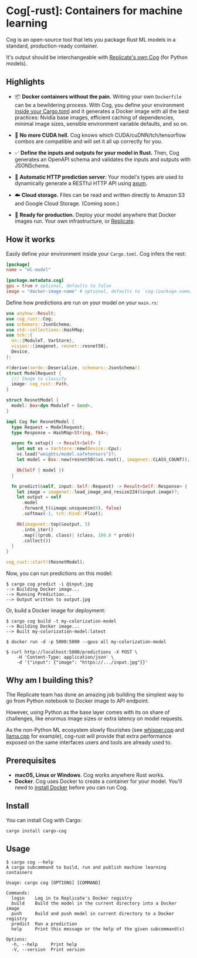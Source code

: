 # Cog[-rust]: Containers for machine learning

Cog is an open-source tool that lets you package Rust ML models in a standard, production-ready container.

It's output should be interchangeable with [Replicate's own Cog](https://github.com/replicate/cog) (for Python models).

## Highlights

- 📦 **Docker containers without the pain.** Writing your own `Dockerfile` can be a bewildering process. With Cog, you define your environment [inside your Cargo.toml](#how-it-works) and it generates a Docker image with all the best practices: Nvidia base images, efficient caching of dependencies, minimal image sizes, sensible environment variable defaults, and so on.

- 🤬️ **No more CUDA hell.** Cog knows which CUDA/cuDNN/tch/tensorflow combos are compatible and will set it all up correctly for you.

- ✅ **Define the inputs and outputs for your model in Rust.** Then, Cog generates an OpenAPI schema and validates the inputs and outputs with JSONSchema.

- 🎁 **Automatic HTTP prediction server**: Your model's types are used to dynamically generate a RESTful HTTP API using [axum](https://github.com/tokio-rs/axum).

- ☁️ **Cloud storage.** Files can be read and written directly to Amazon S3 and Google Cloud Storage. (Coming soon.)

- 🚀 **Ready for production.** Deploy your model anywhere that Docker images run. Your own infrastructure, or [Replicate](https://replicate.com).

## How it works

Easily define your environment inside your `Cargo.toml`. Cog infers the rest:

```toml
[package]
name = "ml-model"

[package.metadata.cog]
gpu = true # optional, defaults to false
image = "docker-image-name" # optional, defaults to `cog-[package.name]`
```

Define how predictions are run on your model on your `main.rs`:

```rust
use anyhow::Result;
use cog_rust::Cog;
use schemars::JsonSchema;
use std::collections::HashMap;
use tch::{
  nn::{ModuleT, VarStore},
  vision::{imagenet, resnet::resnet50},
  Device,
};

#[derive(serde::Deserialize, schemars::JsonSchema)]
struct ModelRequest {
  /// Image to classify
  image: cog_rust::Path,
}

struct ResnetModel {
  model: Box<dyn ModuleT + Send>,
}

impl Cog for ResnetModel {
  type Request = ModelRequest;
  type Response = HashMap<String, f64>;

  async fn setup() -> Result<Self> {
    let mut vs = VarStore::new(Device::Cpu);
    vs.load("weights/model.safetensors")?;
    let model = Box::new(resnet50(&vs.root(), imagenet::CLASS_COUNT));

    Ok(Self { model })
  }

  fn predict(&self, input: Self::Request) -> Result<Self::Response> {
    let image = imagenet::load_image_and_resize224(&input.image)?;
    let output = self
      .model
      .forward_t(&image.unsqueeze(0), false)
      .softmax(-1, tch::Kind::Float);

    Ok(imagenet::top(&output, 5)
      .into_iter()
      .map(|(prob, class)| (class, 100.0 * prob))
      .collect())
  }
}

cog_rust::start!(ResnetModel);
```

Now, you can run predictions on this model:

```console
$ cargo cog predict -i @input.jpg
--> Building Docker image...
--> Running Prediction...
--> Output written to output.jpg
```

Or, build a Docker image for deployment:

```console
$ cargo cog build -t my-colorization-model
--> Building Docker image...
--> Built my-colorization-model:latest

$ docker run -d -p 5000:5000 --gpus all my-colorization-model

$ curl http://localhost:5000/predictions -X POST \
    -H 'Content-Type: application/json' \
    -d '{"input": {"image": "https://.../input.jpg"}}'
```

## Why am I building this?

The Replicate team has done an amazing job building the simplest way to go from Python notebook to Docker image to API endpoint.

However, using Python as the base layer comes with its on share of challenges, like enormus image sizes or extra latency on model requests.

As the non-Python ML ecosystem slowly flourishes (see [whisper.cpp](https://github.com/ggerganov/whisper.cpp) and [llama.cpp](https://github.com/ggerganov/whisper.cpp) for example), cog-rust will provide that extra performance exposed on the same interfaces users and tools are already used to.

## Prerequisites

- **macOS, Linux or Windows**. Cog works anywhere Rust works.
- **Docker**. Cog uses Docker to create a container for your model. You'll need to [install Docker](https://docs.docker.com/get-docker/) before you can run Cog.

## Install

<a id="upgrade"></a>

You can install Cog with Cargo:

```console
cargo install cargo-cog
```

## Usage

```
$ cargo cog --help
A cargo subcommand to build, run and publish machine learning containers

Usage: cargo cog [OPTIONS] [COMMAND]

Commands:
  login    Log in to Replicate's Docker registry
  build    Build the model in the current directory into a Docker image
  push     Build and push model in current directory to a Docker registry
  predict  Run a prediction
  help     Print this message or the help of the given subcommand(s)

Options:
  -h, --help     Print help
  -V, --version  Print version
```

